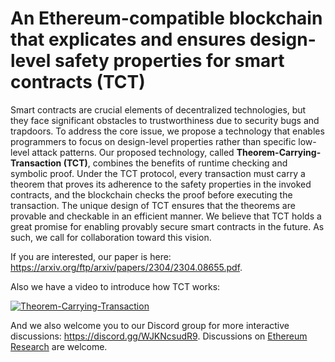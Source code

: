 # An Ethereum-compatible blockchain that explicates and ensures design-level safety properties for smart contracts (TCT)

Smart contracts are crucial elements of decentralized technologies, but they face significant obstacles to trustworthiness due to security bugs and trapdoors. To address the core issue, we propose a technology that enables programmers to focus on design-level properties rather than specific low-level attack patterns. Our proposed technology, called **Theorem-Carrying-Transaction (TCT)**, combines the benefits of runtime checking and symbolic proof. Under the TCT protocol, every transaction must carry a theorem that proves its adherence to the safety properties in the invoked contracts, and the blockchain checks the proof before executing the transaction. The unique design of TCT ensures that the theorems are provable and checkable in an efficient manner. We believe that TCT holds a great promise for enabling provably secure smart contracts in the future. As such, we call for collaboration toward this vision.

If you are interested, our paper is here: https://arxiv.org/ftp/arxiv/papers/2304/2304.08655.pdf.

Also we have a video to introduce how TCT works:

[![Theorem-Carrying-Transaction](https://res.cloudinary.com/marcomontalbano/image/upload/v1685374706/video_to_markdown/images/youtube--pMiEGCuKIBI-c05b58ac6eb4c4700831b2b3070cd403.jpg)](https://www.youtube.com/watch?v=pMiEGCuKIBI "Theorem-Carrying-Transaction")

And we also welcome you to our Discord group for more interactive discussions: https://discord.gg/WJKNcsudR9. Discussions on [Ethereum Research](https://ethresear.ch/t/transaction-carrying-theorem-tct-proposal-design-level-safety-for-smart-contract/17651) are welcome.
